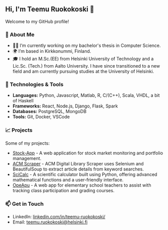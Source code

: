 ## Hi, I'm Teemu Ruokokoski 👋

Welcome to my GitHub profile!

### 🌱 About Me
- 👨‍💻 I’m currently working on my bachelor's thesis in Computer Science.
- 🌍 I’m based in Kirkkonummi, Finland.
- 🎓 I hold an M.Sc.(EE) from Helsinki University of Technology and a Lic.Sc. (Tech.) from Aalto University. I have since transitioned to a new field and am currently pursuing studies at the University of Helsinki.

### 🔧 Technologies & Tools
- **Languages:** Python, Javascript, Matlab, R, C/(C++), Scala, VHDL, a bit of Haskell
- **Frameworks:** React, Node.js, Django, Flask, Spark
- **Databases:** PostgreSQL, MongoDB
- **Tools:** Git, Docker, VSCode

### 📈 Projects
Some of my projects:
- [Stock-App](https://github.com/ruokokoski/stock-app) - A web application for stock market monitoring and portfolio management.
- [ACM Scraper](https://github.com/ruokokoski/acm-webscraper) - ACM Digital Library Scraper uses Selenium and BeautifulSoup to extract article details from keyword searches.
- [SciCalc](https://github.com/ruokokoski/ot-harjoitustyo) - A scientific calculator built using Python, offering advanced mathematical functions and a user-friendly interface.
- [OpeApu](https://github.com/ruokokoski/opeapu) - A web app for elementary school teachers to assist with tracking class participation and grading courses.

### 📫 Get in Touch
- LinkedIn: [linkedin.com/in/teemu-ruokokoski/](https://www.linkedin.com/in/teemu-ruokokoski/)
- Email: teemu.ruokokoski@helsinki.fi

<!--
**ruokokoski/ruokokoski** is a ✨ _special_ ✨ repository because its `README.md` (this file) appears on your GitHub profile.

Here are some ideas to get you started:

- 🔭 I’m currently working on ...
- 🌱 I’m currently learning ...
- 👯 I’m looking to collaborate on ...
- 🤔 I’m looking for help with ...
- 💬 Ask me about ...
- 📫 How to reach me: ...
- 😄 Pronouns: ...
- ⚡ Fun fact: ...
-->
